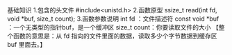 基础知识
1.包含的头文件
#include<unistd.h>
2.函数原型
ssize_t read(int fd, void *buf, size_t count);
3.函数参数说明
int fd ：文件描述符
const void *buf ：一个无类型的指针buf，是一个缓冲区
size_t count：你要读取文件的大小
【整个函数的意思是：从 fd 指向的文件里面的数据，读取多少个字节数据到缓存区 buf 里面去。】
